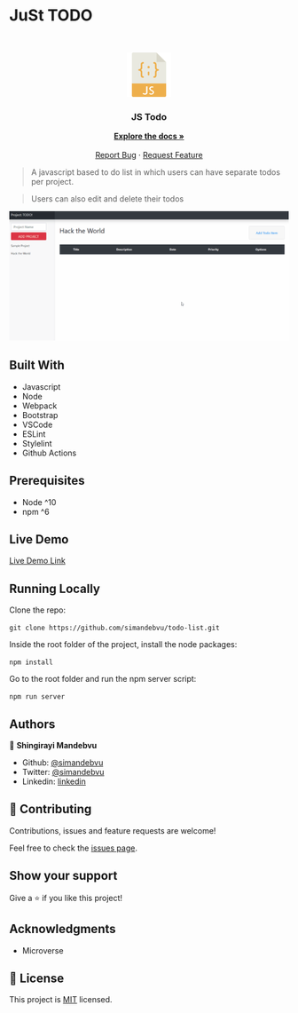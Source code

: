 # JuSt TODO 


<br />
<p align="center">
  <a href="https://github.com/simandebvu/todo-list">
    <img src="js-image.png" alt="Logo" width="80" height="80">
  </a>

  <h3 align="center">JS Todo</h3>

  <p align="center">
    <a href="https://github.com/simandebvu/todo-list/"><strong>Explore the docs »</strong></a>
    <br />
    <br />
    <a href="https://github.com/simandebvu/todo-list/issues/">Report Bug</a>
    ·
    <a href="https://github.com/simandebvu/todo-list/">Request Feature</a>
  </p>
</p>

> A javascript based to do list in which users can have separate todos per project.

> Users can also edit and delete their todos

![screenshot](./app-screenshot.gif)

## Built With

- Javascript
- Node
- Webpack 
- Bootstrap
- VSCode
- ESLint
- Stylelint
- Github Actions

## Prerequisites

- Node ^10
- npm ^6
  
## Live Demo

[Live Demo Link](https://github.com/simandebvu/todo-list/)
  
## Running Locally

Clone the repo:

`git clone https://github.com/simandebvu/todo-list.git`

Inside the root folder of the project, install the node packages:

`npm install`

Go to the root folder and run the npm server script:

`npm run server`
  
## Authors

👤 **Shingirayi Mandebvu**

- Github: [@simandebvu](https://github.com/simandebvu)
- Twitter: [@simandebvu](https://twitter.com/simandebvu)
- Linkedin: [linkedin](https://linkedin.com/in/simandebvu)

## 🤝 Contributing

Contributions, issues and feature requests are welcome!

Feel free to check the [issues page](issues/).

## Show your support

Give a ⭐️ if you like this project!

## Acknowledgments

- Microverse

## 📝 License

This project is [MIT](lic.url) licensed.

